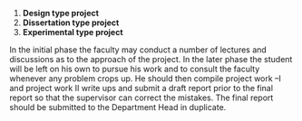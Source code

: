 
1. **Design type project**
2. **Dissertation type project**
3. **Experimental type project**

In the initial phase the faculty may conduct a number of lectures and discussions as to the approach of the project. In the later phase the student will be left on his own to pursue his work and to consult the faculty whenever any problem crops up. He should then compile project work –I and project work II write ups and submit a draft report prior to the final report so that the supervisor can correct the mistakes. The final report should be submitted to the Department Head in duplicate.
